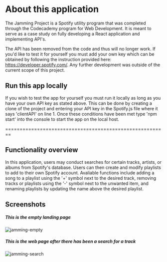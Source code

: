 # About this application

The Jamming Project is a Spotify utility program that was completed through the Codecademy program for Web Development. It is meant to serve as a case study on fully developing a React application and implementing API's.

The API has been removed from the code and thus will no longer work. If you'd like to test it for yourself you must add your own key which can be obtained by following the instruction provided here: https://developer.spotify.com/. Any further development was outside of the current scope of this project.

## Run this app locally

If you wish to test the app for yourself you must run it locally as long as you have your own API key as stated above. This can be done by creating a clone of the project and entering your API key in the Spotify.js file where it says 'clientAPI' on line 1. Once these conditions have been met type 'npm start' into the console to start the app on the local host.

========================================================

## Functionality overview

In this application, users may conduct searches for certain tracks, artists, or albums from Spotify's database. Users can then create and modify playlists to add to their own Spotify account. Avaliable functions include adding a song to a playlist using the '+' symbol next to the desired track, removing tracks or playlists using the '-' symbol next to the unwanted item, and renaming playlists by updating the name above the desired playlist.

## Screenshots

##### This is the empty landing page
![jamming-empty](https://user-images.githubusercontent.com/38704018/152466485-9bc3bf4c-cf1f-4516-b52e-f56f32f6d4aa.png)


##### This is the web page after there has been a search for a track
![jamming-search](https://user-images.githubusercontent.com/38704018/152466544-adfa9363-1109-4449-977c-c2f63db0ad17.png)
